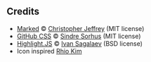 Credits
-------

* [Marked](https://github.com/chjj/marked)
  &copy; [Christopher Jeffrey](https://twitter.com/_chjj) (MIT license)
* [GitHub CSS](https://github.com/sindresorhus/github-markdown-css)
  &copy; [Sindre Sorhus](http://sindresorhus.com/) (MIT license)
* [Highlight.JS](https://github.com/isagalaev/highlight.js)
  &copy; [Ivan Sagalaev](https://highlightjs.org/) (BSD license)
* Icon inspired [Rhio Kim](https://twitter.com/rhiokim/status/325101824573059073)
